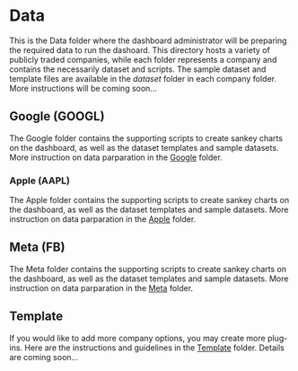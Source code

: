 # Data
This is the Data folder where the dashboard administrator will be preparing the required data to run the dashoard. This directory hosts a variety of publicly traded companies, while each folder represents a company and contains the necessarily dataset and scripts. The sample dataset and template files are available in the <i>dataset</i> folder in each company folder. More instructions will be coming soon...

## Google (GOOGL)
The Google folder contains the supporting scripts to create sankey charts on the dashboard, as well as the dataset templates and sample datasets. More instruction on data parparation in the [Google](googl) folder.

### Apple (AAPL)
The Apple folder contains the supporting scripts to create sankey charts on the dashboard, as well as the dataset templates and sample datasets. More instruction on data parparation in the [Apple](aapl) folder.

## Meta (FB)
The Meta folder contains the supporting scripts to create sankey charts on the dashboard, as well as the dataset templates and sample datasets. More instruction on data parparation in the [Meta](meta) folder.

## Template
If you would like to add more company options, you may create more plug-ins. Here are the instructions and guidelines in the [Template](template) folder. Details are coming soon...